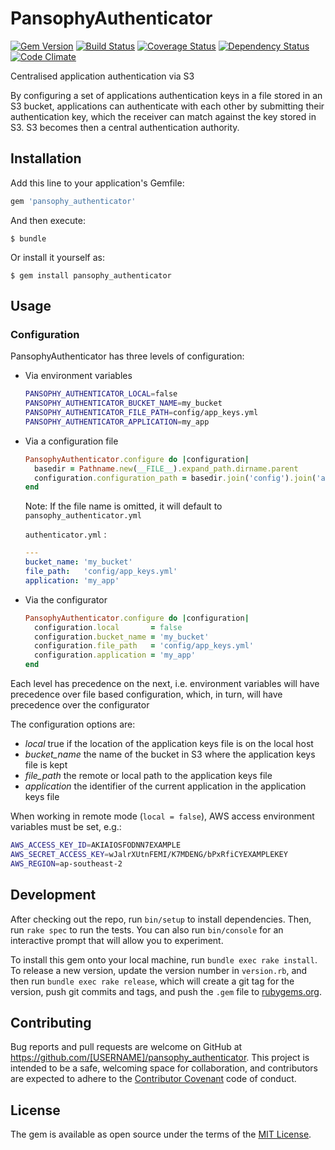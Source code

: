 # PansophyAuthenticator

[![Gem Version](https://badge.fury.io/rb/pansophy_authenticator.svg)](http://badge.fury.io/rb/pansophy_authenticator)
[![Build Status](https://travis-ci.org/sealink/pansophy_authenticator.svg?branch=master)](https://travis-ci.org/sealink/pansophy_authenticator)
[![Coverage Status](https://coveralls.io/repos/github/sealink/pansophy_authenticator/badge.svg?branch=master)](https://coveralls.io/github/sealink/pansophy_authenticator?branch=master)
[![Dependency Status](https://gemnasium.com/sealink/pansophy_authenticator.svg)](https://gemnasium.com/sealink/pansophy_authenticator)
[![Code Climate](https://codeclimate.com/github/sealink/pansophy_authenticator/badges/gpa.svg)](https://codeclimate.com/github/sealink/pansophy_authenticator)

Centralised application authentication via S3

By configuring a set of applications authentication keys in a file stored in an S3 bucket, 
applications can authenticate with each other by submitting their authentication key, 
which the receiver can match against the key stored in S3.
S3 becomes then a central authentication authority.

## Installation

Add this line to your application's Gemfile:

```ruby
gem 'pansophy_authenticator'
```

And then execute:

    $ bundle

Or install it yourself as:

    $ gem install pansophy_authenticator

## Usage

### Configuration

PansophyAuthenticator has three levels of configuration:

* Via environment variables
    
    ```bash
    PANSOPHY_AUTHENTICATOR_LOCAL=false
    PANSOPHY_AUTHENTICATOR_BUCKET_NAME=my_bucket
    PANSOPHY_AUTHENTICATOR_FILE_PATH=config/app_keys.yml
    PANSOPHY_AUTHENTICATOR_APPLICATION=my_app
    ```
    
* Via a configuration file

    ```ruby
    PansophyAuthenticator.configure do |configuration|
      basedir = Pathname.new(__FILE__).expand_path.dirname.parent
      configuration.configuration_path = basedir.join('config').join('authenticator.yml')
    end
    ```
    Note: If the file name is omitted, it will default to ``pansophy_authenticator.yml``

    ``authenticator.yml`` :
    ```yaml
    ---
    bucket_name: 'my_bucket'
    file_path:   'config/app_keys.yml'
    application: 'my_app'
    ```
    
* Via the configurator
    
    ```ruby
    PansophyAuthenticator.configure do |configuration|
      configuration.local       = false
      configuration.bucket_name = 'my_bucket'
      configuration.file_path   = 'config/app_keys.yml'
      configuration.application = 'my_app'
    end
    ```

Each level has precedence on the next, i.e. environment variables will have precedence over file based configuration, which, in turn, will have precedence over the configurator

The configuration options are:

* *local* true if the location of the application keys file is on the local host
* *bucket_name* the name of the bucket in S3 where the application keys file is kept
* *file_path* the remote or local path to the application keys file
* *application* the identifier of the current application in the application keys file

When working in remote mode (``local = false``), AWS access environment variables must be set, e.g.:
    
```bash
AWS_ACCESS_KEY_ID=AKIAIOSFODNN7EXAMPLE
AWS_SECRET_ACCESS_KEY=wJalrXUtnFEMI/K7MDENG/bPxRfiCYEXAMPLEKEY
AWS_REGION=ap-southeast-2
```

## Development

After checking out the repo, run `bin/setup` to install dependencies. Then, run `rake spec` to run the tests. You can also run `bin/console` for an interactive prompt that will allow you to experiment.

To install this gem onto your local machine, run `bundle exec rake install`. To release a new version, update the version number in `version.rb`, and then run `bundle exec rake release`, which will create a git tag for the version, push git commits and tags, and push the `.gem` file to [rubygems.org](https://rubygems.org).

## Contributing

Bug reports and pull requests are welcome on GitHub at https://github.com/[USERNAME]/pansophy_authenticator. This project is intended to be a safe, welcoming space for collaboration, and contributors are expected to adhere to the [Contributor Covenant](http://contributor-covenant.org) code of conduct.


## License

The gem is available as open source under the terms of the [MIT License](http://opensource.org/licenses/MIT).

